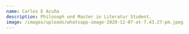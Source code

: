 ```yaml
---
name: Carlos E Acuña
description: Philosoph und Master in Literatur Student.
image: /images/uploads/whatsapp-image-2020-12-07-at-7.43.27-pm.jpeg
---
```

